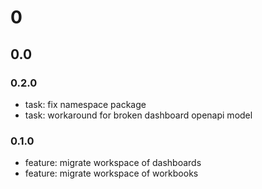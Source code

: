 # 0

## 0.0

### 0.2.0

- task: fix namespace package
- task: workaround for broken dashboard openapi model

### 0.1.0

- feature: migrate workspace of dashboards
- feature: migrate workspace of workbooks
